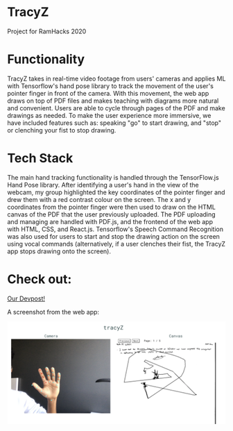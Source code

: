 # TracyZ

Project for RamHacks 2020

# Functionality

TracyZ takes in real-time video footage from users' cameras and applies ML with Tensorflow's hand pose library to track the movement of the user's pointer finger in front of the camera. With this movement, the web app draws on top of PDF files and makes teaching with diagrams more natural and convenient. Users are able to cycle through pages of the PDF and make drawings as needed. To make the user experience more immersive, we have included features such as: speaking "go" to start drawing, and "stop" or clenching your fist to stop drawing.

# Tech Stack

The main hand tracking functionality is handled through the TensorFlow.js Hand Pose library. After identifying a user's hand in the view of the webcam, my group highlighted the key coordinates of the pointer finger and drew them with a red contrast colour on the screen. The x and y coordinates from the pointer finger were then used to draw on the HTML canvas of the PDF that the user previously uploaded. The PDF uploading and managing are handled with PDF.js, and the frontend of the web app with HTML, CSS, and React.js. Tensorflow's Speech Command Recognition was also used for users to start and stop the drawing action on the screen using vocal commands (alternatively, if a user clenches their fist, the TracyZ app stops drawing onto the screen).

# Check out:

[Our Devpost!](https://devpost.com/software/tracyz)

A screenshot from the web app:

![Screenshot](/src/image.png)


